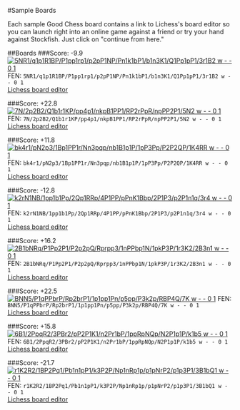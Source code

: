#Sample Boards

Each sample Good Chess board contains a link to Lichess's board editor so you can launch right into an online game against a friend or try your hand against Stockfish. Just click on "continue from here."

##Boards
###Score: -9.9  
[![5NR1/q1p1R1BP/P1pp1rp1/p2pP1NP/Pn1k1bP1/b1n3K1/Q1Pp1pP1/3r1B2 w - - 0 1](./images/57a87ac1-aa11-4af3-b193-874980cd5ca5/svg/0.svg)](https://lichess.org/editor/5NR1/q1p1R1BP/P1pp1rp1/p2pP1NP/Pn1k1bP1/b1n3K1/Q1Pp1pP1/3r1B2%20w%20-%20-%200%201)
FEN: `5NR1/q1p1R1BP/P1pp1rp1/p2pP1NP/Pn1k1bP1/b1n3K1/Q1Pp1pP1/3r1B2 w - - 0 1`    
[Lichess board editor](https://lichess.org/editor/5NR1/q1p1R1BP/P1pp1rp1/p2pP1NP/Pn1k1bP1/b1n3K1/Q1Pp1pP1/3r1B2%20w%20-%20-%200%201)

###Score: +22.8  
[![7N/2p2B2/Q1b1r1KP/pp4p1/nkpB1PP1/RP2rPpR/npPP2P1/5N2 w - - 0 1](./images/eecdc2b2-52a5-4ccc-ad9f-c867e49ec231/svg/0.svg)](https://lichess.org/editor/7N/2p2B2/Q1b1r1KP/pp4p1/nkpB1PP1/RP2rPpR/npPP2P1/5N2%20w%20-%20-%200%201)
FEN: `7N/2p2B2/Q1b1r1KP/pp4p1/nkpB1PP1/RP2rPpR/npPP2P1/5N2 w - - 0 1`    
[Lichess board editor](https://lichess.org/editor/7N/2p2B2/Q1b1r1KP/pp4p1/nkpB1PP1/RP2rPpR/npPP2P1/5N2%20w%20-%20-%200%201)

###Score: +11.8  
[![bk4r1/pN2p3/1Bp1PP1r/Nn3pqp/nb1B1p1P/1pP3Pp/P2P2QP/1K4RR w - - 0 1](./images/c2fee637-4aed-485f-b01e-0e4438d25308/svg/0.svg)](https://lichess.org/editor/bk4r1/pN2p3/1Bp1PP1r/Nn3pqp/nb1B1p1P/1pP3Pp/P2P2QP/1K4RR%20w%20-%20-%200%201)
FEN: `bk4r1/pN2p3/1Bp1PP1r/Nn3pqp/nb1B1p1P/1pP3Pp/P2P2QP/1K4RR w - - 0 1`    
[Lichess board editor](https://lichess.org/editor/bk4r1/pN2p3/1Bp1PP1r/Nn3pqp/nb1B1p1P/1pP3Pp/P2P2QP/1K4RR%20w%20-%20-%200%201)

###Score: -12.8  
[![k2rN1NB/1pp1b1Pp/2Qp1RRp/4P1PP/pPnK1Bbp/2P1P3/p2P1n1q/3r4 w - - 0 1](./images/c95ffdee-41d7-4f51-8c33-4b3c4d27a7da/svg/0.svg)](https://lichess.org/editor/k2rN1NB/1pp1b1Pp/2Qp1RRp/4P1PP/pPnK1Bbp/2P1P3/p2P1n1q/3r4%20w%20-%20-%200%201)
FEN: `k2rN1NB/1pp1b1Pp/2Qp1RRp/4P1PP/pPnK1Bbp/2P1P3/p2P1n1q/3r4 w - - 0 1`    
[Lichess board editor](https://lichess.org/editor/k2rN1NB/1pp1b1Pp/2Qp1RRp/4P1PP/pPnK1Bbp/2P1P3/p2P1n1q/3r4%20w%20-%20-%200%201)

###Score: +16.2  
[![2B1bNRq/P1Pp2P1/P2p2pQ/Rprpp3/1nPPbp1N/1pkP3P/1r3K2/2B3n1 w - - 0 1](./images/8b619007-0028-4164-9f5d-c4955503ec74/svg/0.svg)](https://lichess.org/editor/2B1bNRq/P1Pp2P1/P2p2pQ/Rprpp3/1nPPbp1N/1pkP3P/1r3K2/2B3n1%20w%20-%20-%200%201)
FEN: `2B1bNRq/P1Pp2P1/P2p2pQ/Rprpp3/1nPPbp1N/1pkP3P/1r3K2/2B3n1 w - - 0 1`    
[Lichess board editor](https://lichess.org/editor/2B1bNRq/P1Pp2P1/P2p2pQ/Rprpp3/1nPPbp1N/1pkP3P/1r3K2/2B3n1%20w%20-%20-%200%201)

###Score: +22.5  
[![BNN5/P1qPPbrP/Rp2brP1/1p1pp1Pn/p5pp/P3k2p/RBP4Q/7K w - - 0 1](./images/a0dd6780-f745-4b5a-9c21-f2d351524157/svg/0.svg)](https://lichess.org/editor/BNN5/P1qPPbrP/Rp2brP1/1p1pp1Pn/p5pp/P3k2p/RBP4Q/7K%20w%20-%20-%200%201)
FEN: `BNN5/P1qPPbrP/Rp2brP1/1p1pp1Pn/p5pp/P3k2p/RBP4Q/7K w - - 0 1`    
[Lichess board editor](https://lichess.org/editor/BNN5/P1qPPbrP/Rp2brP1/1p1pp1Pn/p5pp/P3k2p/RBP4Q/7K%20w%20-%20-%200%201)

###Score: +15.8  
[![6B1/2PpqR2/3PBr2/pP2P1K1/n2Pr1bP/1ppRpNQp/N2P1p1P/k1b5 w - - 0 1](./images/13407bff-592f-4c13-9b4d-65ffb29f58f8/svg/0.svg)](https://lichess.org/editor/6B1/2PpqR2/3PBr2/pP2P1K1/n2Pr1bP/1ppRpNQp/N2P1p1P/k1b5%20w%20-%20-%200%201)
FEN: `6B1/2PpqR2/3PBr2/pP2P1K1/n2Pr1bP/1ppRpNQp/N2P1p1P/k1b5 w - - 0 1`    
[Lichess board editor](https://lichess.org/editor/6B1/2PpqR2/3PBr2/pP2P1K1/n2Pr1bP/1ppRpNQp/N2P1p1P/k1b5%20w%20-%20-%200%201)

###Score: -21.7  
[![r1K2R2/1BP2Pq1/Pb1n1pP1/k3P2P/Np1nRp1p/p1pNrP2/p1p3P1/3B1bQ1 w - - 0 1](./images/462c5e11-50a3-434e-a407-4c0fa90f196f/svg/0.svg)](https://lichess.org/editor/r1K2R2/1BP2Pq1/Pb1n1pP1/k3P2P/Np1nRp1p/p1pNrP2/p1p3P1/3B1bQ1%20w%20-%20-%200%201)
FEN: `r1K2R2/1BP2Pq1/Pb1n1pP1/k3P2P/Np1nRp1p/p1pNrP2/p1p3P1/3B1bQ1 w - - 0 1`    
[Lichess board editor](https://lichess.org/editor/r1K2R2/1BP2Pq1/Pb1n1pP1/k3P2P/Np1nRp1p/p1pNrP2/p1p3P1/3B1bQ1%20w%20-%20-%200%201)


